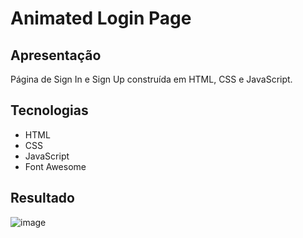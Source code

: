 # Animated Login Page

## Apresentação
Página de Sign In e Sign Up construída em HTML, CSS e JavaScript.

## Tecnologias
- HTML
- CSS
- JavaScript
- Font Awesome

## Resultado
![image](https://github.com/IagoMagalhaes23/Web-Developer/assets/65053026/30aa7a4f-9e1c-4785-a067-cfca6c40a02c)
